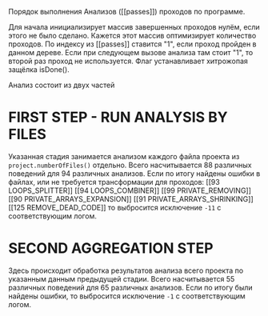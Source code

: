 
Порядок выполнения Анализов ([[passes]]) проходов по программе.

Для начала инициализирует массив завершенных проходов нулём, если этого не было сделано.
	Кажется этот массив оптимизирует количество проходов. По индексу из [[passes]] ставится "1", если проход пройден в данном дереве. Если при следующем вызове анализа там стоит "1", то второй раз проход не используется. 
	Флаг устанавливает хитрожопая защёлка isDone().




Анализ состоит из двух частей

# FIRST STEP - RUN ANALYSIS BY FILES
Указанная стадия занимается анализом каждого файла проекта из ``project.numberOfFiles()`` отдельно. Всего насчитывается 88 различных поведений для 94 различных анализов.
Если по итогу найдены ошибки в файлах, или не требуется трансформации для проходов:
[[93 LOOPS_SPLITTER]]
[[94 LOOPS_COMBINER]]
[[99 PRIVATE_REMOVING]]
[[90 PRIVATE_ARRAYS_EXPANSION]]
[[91 PRIVATE_ARRAYS_SHRINKING]]
[[125 REMOVE_DEAD_CODE]]
то выбросится исключение ``-11`` с соответствующим логом.
# SECOND AGGREGATION STEP
Здесь происходит обработка результатов анализа всего проекта по указанным данным предыдущей стадии. Всего насчитывается 55 различных поведений для 65 различных анализов. 
Если по итогу были найдены ошибки, то выбросится исключение ``-1`` с соответствующим логом.